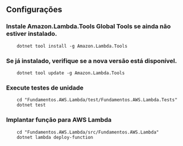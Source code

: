 
## Configurações
### Instale Amazon.Lambda.Tools Global Tools se ainda não estiver instalado.
```
    dotnet tool install -g Amazon.Lambda.Tools
```

### Se já instalado, verifique se a nova versão está disponível.
```
    dotnet tool update -g Amazon.Lambda.Tools
```

### Execute testes de unidade
```
    cd "Fundamentos.AWS.Lambda/test/Fundamentos.AWS.Lambda.Tests"
    dotnet test
```

### Implantar função para AWS Lambda
```
    cd "Fundamentos.AWS.Lambda/src/Fundamentos.AWS.Lambda"
    dotnet lambda deploy-function
```
